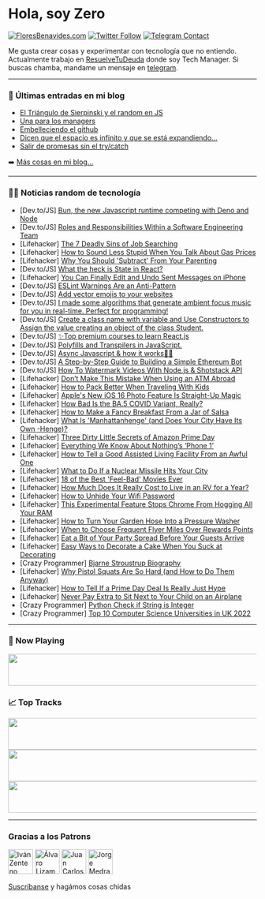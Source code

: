 # Hola, soy Zero

[![FloresBenavides.com](https://img.shields.io/website?down_message=oops&label=MiBlog&style=for-the-badge&up_message=online&url=https%3A%2F%2Ffloresbenavides.com)](https://floresbenavides.com) [![Twitter Follow](https://img.shields.io/twitter/follow/ZeroDragon?color=%231DA1F2&label=Follow&logo=twitter&logoColor=ffffff&style=for-the-badge)](https://twitter.com/zerodragon) [![Telegram Contact](https://img.shields.io/badge/escr%C3%ADbeme-ZeroDragon-%2326A5E4?style=for-the-badge&logo=telegram)](https://t.me/zerodragon)

Me gusta crear cosas y experimentar con tecnología que no entiendo.
Actualmente trabajo en [ResuelveTuDeuda](http://github.com/resuelve) donde soy Tech Manager.
Si buscas chamba, mandame un mensaje en [telegram](https://t.me/zerodragon).

---

### 📕 Últimas entradas en mi blog
<!-- BLOG-POST-LIST:START -->
- [El Triángulo de Sierpinski y el random en JS](https://floresbenavides.com/el-triangulo-de-sierpinski-y-el-random-en-js/)
- [Una para los managers](https://floresbenavides.com/una-para-los-managers/)
- [Embelleciendo el github](https://floresbenavides.com/embelleciendo-el-github/)
- [Dicen que el espacio es infinito y que se está expandiendo…](https://floresbenavides.com/dicen-que-el-espacio-es-infinito-y-que-se-esta-expandiendo/)
- [Salir de promesas sin el try/catch](https://floresbenavides.com/salir-de-promesas-sin-el-try-catch/)
<!-- BLOG-POST-LIST:END -->

➡️ [Más cosas en mi blog...](https://floresbenavides.com)

---

### 👨‍💻 Noticias random de tecnología
<!-- TECH-POSTS:START -->
- [Dev.to/JS] [Bun, the new Javascript runtime competing with Deno and Node](https://dev.to/codesphere/bun-the-new-javascript-runtime-competing-with-deno-and-node-115d)
- [Dev.to/JS] [Roles and Responsibilities Within a Software Engineering Team](https://dev.to/michaelmangial1/roles-and-responsibilities-within-a-software-engineering-team-2agm)
- [Lifehacker] [The 7 Deadly Sins of Job Searching](https://lifehacker.com/the-7-deadly-sins-of-job-searching-1849172124)
- [Lifehacker] [How to Sound Less Stupid When You Talk About Gas Prices](https://lifehacker.com/how-to-sound-less-stupid-when-you-talk-about-gas-prices-1849171128)
- [Lifehacker] [Why You Should &#39;Subtract&#39; From Your Parenting](https://lifehacker.com/why-you-should-subtract-from-your-parenting-1849168959)
- [Dev.to/JS] [What the heck is State in React?](https://dev.to/cjreads665/what-the-heck-is-state-in-react-44c5)
- [Lifehacker] [You Can Finally Edit and Undo Sent Messages on iPhone](https://lifehacker.com/you-can-finally-edit-and-undo-sent-messages-on-iphone-1849167883)
- [Dev.to/JS] [ESLint Warnings Are an Anti-Pattern](https://dev.to/thawkin3/eslint-warnings-are-an-anti-pattern-33np)
- [Dev.to/JS] [Add vector emojis to your websites](https://dev.to/alohe/add-vector-emojis-to-your-websites-3i6f)
- [Dev.to/JS] [I made some algorithms that generate ambient focus music for you in real-time. Perfect for programming!](https://dev.to/drewclicks/i-made-some-algorithms-that-generate-ambient-focus-music-for-you-in-real-time-perfect-for-programming-3a4h)
- [Dev.to/JS] [Create a class name with variable and Use Constructors to Assign the value creating an object of the class Student.](https://dev.to/shiwani295/create-a-class-name-with-variable-and-use-constructors-to-assign-the-value-creating-an-object-of-the-class-student-4d26)
- [Dev.to/JS] [✨Top premium courses to learn React.js](https://dev.to/prateek951/top-premium-courses-to-learn-reactjs-343i)
- [Dev.to/JS] [Polyfills and Transpilers in JavaScript.](https://dev.to/aamchora/polyfills-and-transpilres-in-javascript-4ic2)
- [Dev.to/JS] [Async Javascript &amp; how it works👩‍💻](https://dev.to/aishanipach/async-javascript-how-it-works-16fp)
- [Dev.to/JS] [A Step-by-Step Guide to Building a Simple Ethereum Bot](https://dev.to/alex_bobes/making-an-ethereum-bot-a-step-by-step-guide-3ol4)
- [Dev.to/JS] [How To Watermark Videos With Node.js &amp; Shotstack API](https://dev.to/shotstack/how-to-watermark-videos-with-nodejs-1pmi)
- [Lifehacker] [Don’t Make This Mistake When Using an ATM Abroad](https://lifehacker.com/don-t-make-this-mistake-when-using-an-atm-abroad-1849170553)
- [Lifehacker] [How to Pack Better When Traveling With Kids](https://lifehacker.com/how-to-pack-better-when-traveling-with-kids-1849169551)
- [Lifehacker] [Apple&#39;s New iOS 16 Photo Feature Is Straight-Up Magic](https://lifehacker.com/apples-new-ios-16-photo-feature-is-straight-up-magic-1849169945)
- [Lifehacker] [How Bad Is the BA.5 COVID Variant, Really?](https://lifehacker.com/how-bad-is-the-ba-5-covid-variant-really-1849170170)
- [Lifehacker] [How to Make a Fancy Breakfast From a Jar of Salsa](https://lifehacker.com/how-to-make-a-fancy-breakfast-from-a-jar-of-salsa-1849169930)
- [Lifehacker] [What Is &#39;Manhattanhenge&#39; &lpar;and Does Your City Have Its Own -Henge&rpar;?](https://lifehacker.com/what-is-manhattanhenge-and-does-your-city-have-its-own-1849169762)
- [Lifehacker] [Three Dirty Little Secrets of Amazon Prime Day](https://lifehacker.com/three-dirty-little-secrets-of-amazon-prime-day-1849169755)
- [Lifehacker] [Everything We Know About Nothing’s ‘Phone 1’](https://lifehacker.com/everything-we-know-about-nothing-s-phone-1-1849168905)
- [Lifehacker] [How to Tell a Good Assisted Living Facility From an Awful One](https://lifehacker.com/how-to-tell-a-good-assisted-living-facility-from-an-awf-1849169114)
- [Lifehacker] [What to Do If a Nuclear Missile Hits Your City](https://lifehacker.com/what-to-do-if-a-nuclear-missile-hits-your-city-1849168965)
- [Lifehacker] [18 of the Best &#39;Feel-Bad&#39; Movies Ever](https://lifehacker.com/18-of-the-best-feel-bad-movies-ever-1849152192)
- [Lifehacker] [How Much Does It Really Cost to Live in an RV for a Year?](https://lifehacker.com/how-much-does-it-really-cost-to-live-in-an-rv-for-a-yea-1849168490)
- [Lifehacker] [How to Unhide Your Wifi Password](https://lifehacker.com/how-to-unhide-your-wifi-password-1849151134)
- [Lifehacker] [This Experimental Feature Stops Chrome From Hogging All Your RAM](https://lifehacker.com/this-experimental-feature-stops-chrome-from-hogging-all-1849166263)
- [Lifehacker] [How to Turn Your Garden Hose Into a Pressure Washer](https://lifehacker.com/how-to-turn-your-garden-hose-into-a-pressure-washer-1849165239)
- [Lifehacker] [When to Choose Frequent Flyer Miles Over Rewards Points](https://lifehacker.com/when-to-choose-frequent-flyer-miles-over-rewards-points-1849163378)
- [Lifehacker] [Eat a Bit of Your Party Spread Before Your Guests Arrive](https://lifehacker.com/eat-a-bit-of-your-party-spread-before-your-guests-arriv-1849164309)
- [Lifehacker] [Easy Ways to Decorate a Cake When You Suck at Decorating](https://lifehacker.com/easy-ways-to-decorate-a-cake-when-you-suck-at-decoratin-1849158643)
- [Crazy Programmer] [Bjarne Stroustrup Biography](https://www.thecrazyprogrammer.com/2022/07/bjarne-stroustrup-biography.html)
- [Lifehacker] [Why Pistol Squats Are So Hard &lpar;and How to Do Them Anyway&rpar;](https://lifehacker.com/why-pistol-squats-are-so-hard-and-how-to-do-them-anywa-1849166330)
- [Lifehacker] [How to Tell If a Prime Day Deal Is Really Just Hype](https://lifehacker.com/how-to-tell-if-a-prime-day-deal-is-really-just-hype-1849165522)
- [Lifehacker] [Never Pay Extra to Sit Next to Your Child on an Airplane](https://lifehacker.com/never-pay-extra-to-sit-next-to-your-child-on-an-airplan-1849165865)
- [Crazy Programmer] [Python Check if String is Integer](https://www.thecrazyprogrammer.com/2022/07/python-check-if-string-is-integer.html)
- [Crazy Programmer] [Top 10 Computer Science Universities in UK 2022](https://www.thecrazyprogrammer.com/2022/07/computer-science-universities-in-uk.html)<!-- TECH-POSTS:END -->

---

### 🎵 Now Playing
<a href="https://spotify-now-playing-dun.vercel.app/now-playing?open"><img src="https://spotify-now-playing-dun.vercel.app/now-playing" width="540" height="64"></a>

### 📈 Top Tracks
<a href="https://spotify-now-playing-dun.vercel.app/top-tracks?i=1&open"><img src="https://spotify-now-playing-dun.vercel.app/top-tracks?i=1" width="540" height="64"></a>
<a href="https://spotify-now-playing-dun.vercel.app/top-tracks?i=2&open"><img src="https://spotify-now-playing-dun.vercel.app/top-tracks?i=2" width="540" height="64"></a>
<a href="https://spotify-now-playing-dun.vercel.app/top-tracks?i=3&open"><img src="https://spotify-now-playing-dun.vercel.app/top-tracks?i=3" width="540" height="64"></a>

---

### Gracias a los Patrons
[<img src="https://avatars.githubusercontent.com/u/243380?v=4" alt="Iván Zenteno" width="50px">](https://github.com/k001) [<img src="https://avatars.githubusercontent.com/u/19955639?v=4" alt="Álvaro Lizama" width="50px">](https://github.com/alvarolizama) [<img src="https://avatars.githubusercontent.com/u/2718753?v=4" alt="Juan Carlos Ruiz" width="50px">](https://github.com/JuanCrg90) [<img src="https://avatars.githubusercontent.com/u/37025?v=4" alt="Jorge Medrano" width="50px">](https://github.com/h1pp1e) 

[Suscríbanse](https://www.patreon.com/zerodragon) y hagámos cosas chidas
